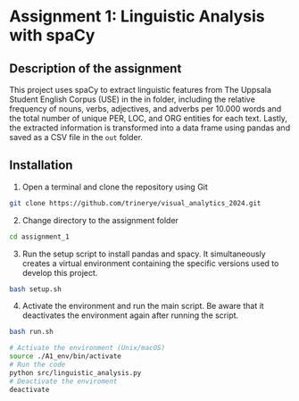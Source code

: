 # Assignment 1: Linguistic Analysis with spaCy

## Description of the assignment
This project uses spaCy to extract linguistic features from The Uppsala Student English Corpus (USE) in the in folder, including the relative frequency of nouns, verbs, adjectives, and adverbs per 10.000 words and the total number of unique PER, LOC, and ORG entities for each text. Lastly, the extracted information is transformed into a data frame using pandas and saved as a CSV file in the ``out`` folder. 

## Installation

 1. Open a terminal and clone the repository using Git 
```sh
git clone https://github.com/trinerye/visual_analytics_2024.git
```

2. Change directory to the assignment folder 
```sh
cd assignment_1
```

3. Run the setup script to install pandas and spacy. It simultaneously creates a virtual environment containing the specific versions used to develop this project. 
```sh
bash setup.sh
```

4. Activate the environment and run the main script. Be aware that it deactivates the environment again after running the  script.
```sh
bash run.sh
```
```sh
# Activate the environment (Unix/macOS)
source ./A1_env/bin/activate
# Run the code
python src/linguistic_analysis.py 
# Deactivate the enviroment
deactivate
```

